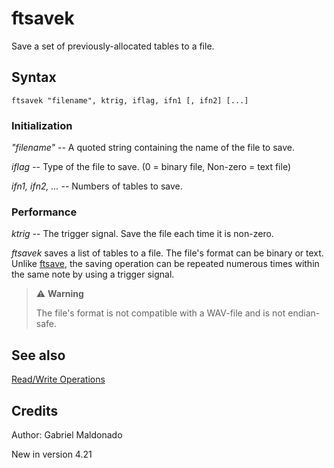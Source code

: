 <!--
id:ftsavek
category:Table Control:Read/Write Operations
-->
# ftsavek
Save a set of previously-allocated tables to a file.

## Syntax
``` csound-orc
ftsavek "filename", ktrig, iflag, ifn1 [, ifn2] [...]
```

### Initialization

_"filename"_ -- A quoted string containing the name of the file to save.

_iflag_ -- Type of the file to save. (0 = binary file, Non-zero = text file)

_ifn1, ifn2, ..._ -- Numbers of tables to save.

### Performance

_ktrig_ -- The trigger signal. Save the file each time it is non-zero.

_ftsavek_ saves a list of tables to a file. The file's format can be binary or text. Unlike [ftsave](../../opcodes/ftsave), the saving operation can be repeated numerous times within the same note by using a trigger signal.

> :warning: **Warning**
>
> The file's format is not compatible with a WAV-file and is not endian-safe.

## See also

[Read/Write Operations](../../table/readwrit)

## Credits

Author: Gabriel Maldonado

New in version 4.21
